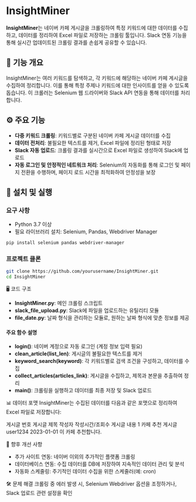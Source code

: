 # InsightMiner

**InsightMiner**는 네이버 카페 게시글을 크롤링하여 특정 키워드에 대한 데이터를 수집하고, 데이터를 정리하여 Excel 파일로 저장하는 크롤링 툴입니다. Slack 연동 기능을 통해 실시간 업데이트된 크롤링 결과를 손쉽게 공유할 수 있습니다. 

## 🧭 기능 개요

InsightMiner는 여러 키워드를 탐색하고, 각 키워드에 해당하는 네이버 카페 게시글을 수집하여 정리합니다. 이를 통해 특정 주제나 키워드에 대한 인사이트를 얻을 수 있도록 돕습니다. 이 크롤러는 Selenium 웹 드라이버와 Slack API 연동을 통해 데이터를 처리합니다.

## ⚙️ 주요 기능

- **다중 키워드 크롤링**: 키워드별로 구분된 네이버 카페 게시글 데이터를 수집
- **데이터 전처리**: 불필요한 텍스트를 제거, Excel 파일에 정리된 형태로 저장
- **Slack 자동 업로드**: 크롤링 결과를 실시간으로 Excel 파일로 생성하여 Slack에 업로드
- **자동 로그인 및 안정적인 네트워크 처리**: Selenium의 자동화를 통해 로그인 및 페이지 전환을 수행하며, 페이지 로드 시간을 최적화하여 안정성을 보장

## 📁 설치 및 실행

### 요구 사항

- Python 3.7 이상
- 필요 라이브러리 설치: Selenium, Pandas, Webdriver Manager

```bash
pip install selenium pandas webdriver-manager
```
### 프로젝트 클론
```bash
git clone https://github.com/yourusername/InsightMiner.git
cd InsightMiner
```

🖥️ 코드 구조
- **InsightMiner.py**: 메인 크롤링 스크립트
- **slack_file_upload.py**: Slack에 파일을 업로드하는 유틸리티 모듈
- **file_date.py**: 날짜 형식을 관리하는 모듈로, 원하는 날짜 형식에 맞춘 정보를 제공

#### 주요 함수 설명
- **login()**: 네이버 계정으로 자동 로그인 (계정 정보 입력 필요)
- **clean_article(list_len)**: 게시글의 불필요한 텍스트를 제거
- **keyword_search(keyword)**: 각 키워드별로 검색 조건을 구성하고, 데이터를 수집
- **collect_articles(articles_link)**: 게시글을 수집하고, 제목과 본문을 추출하여 정리
- **main()**: 크롤링을 실행하고 데이터를 최종 저장 및 Slack 업로드

 📊 데이터 포맷
InsightMiner는 수집된 데이터를 다음과 같은 포맷으로 정리하여 Excel 파일로 저장합니다:

게시글 번호	게시글 제목	작성자	작성시간/조회수	게시글 내용
1	카페 추천 게시글	user1234	2023-01-01	이 카페 추천합니다.

🚀 향후 개선 사항
- 추가 사이트 연동: 네이버 이외의 추가적인 플랫폼 크롤링
- 데이터베이스 연동: 수집 데이터를 DB에 저장하여 지속적인 데이터 관리 및 분석
- 자동화 스케줄링: 주기적인 데이터 수집을 위한 스케줄러(예: cron)

🛠️ 문제 해결
크롤링 중 에러 발생 시, Selenium Webdriver 옵션을 조정하거나, Slack 업로드 관련 설정을 확인

